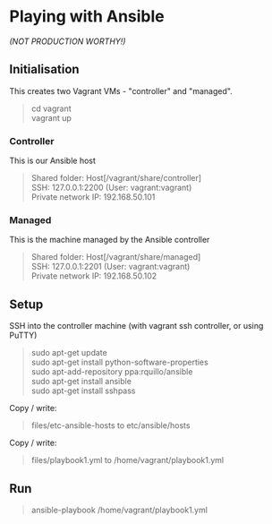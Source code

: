 # Playing with Ansible

*(NOT PRODUCTION WORTHY!)*

## Initialisation

This creates two Vagrant VMs - "controller" and "managed".

> cd vagrant  
> vagrant up  

### Controller

This is our Ansible host  

> Shared folder: Host[/vagrant/share/controller]  
> SSH: 127.0.0.1:2200 (User: vagrant:vagrant)  
> Private network IP: 192.168.50.101  

### Managed

This is the machine managed by the Ansible controller  

> Shared folder: Host[/vagrant/share/managed]  
> SSH: 127.0.0.1:2201 (User: vagrant:vagrant)  
> Private network IP: 192.168.50.102  

## Setup

SSH into the controller machine (with vagrant ssh controller, or using PuTTY)

> sudo apt-get update  
> sudo apt-get install python-software-properties  
> sudo apt-add-repository ppa:rquillo/ansible  
> sudo apt-get install ansible  
> sudo apt-get install sshpass  

Copy / write:  
> files/etc-ansible-hosts to etc/ansible/hosts  

Copy / write:  
> files/playbook1.yml to /home/vagrant/playbook1.yml  


## Run

> ansible-playbook /home/vagrant/playbook1.yml  
